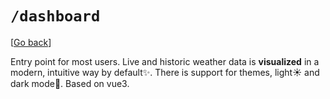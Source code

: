 # `/dashboard`

[[Go back](../README.md)]

Entry point for most users. Live and historic weather data is **visualized** in a modern, intuitive way by default✨. There is support for themes, light☀️ and dark mode🌙. Based on vue3.
